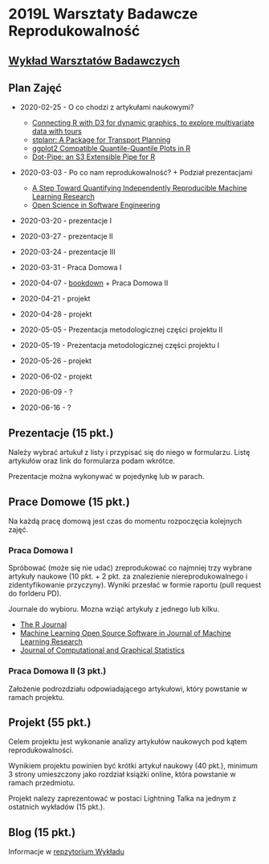 # 2019L Warsztaty Badawcze Reprodukowalność

## [Wykład Warsztatów Badawczych](https://github.com/mini-pw/2020L-WarsztatyBadawcze)

## Plan Zajęć

* 2020-02-25 - O co chodzi z artykułami naukowymi?
    - [Connecting R with D3 for dynamic graphics, to explore multivariate data with tours](https://journal.r-project.org/archive/2019/RJ-2019-002/RJ-2019-002.pdf) 
    - [stplanr: A Package for Transport Planning](https://journal.r-project.org/archive/2018/RJ-2018-053/RJ-2018-053.pdf)
    - [ggplot2 Compatible Quantile-Quantile Plots in R](https://journal.r-project.org/archive/2018/RJ-2018-051/RJ-2018-051.pdf)
    - [Dot-Pipe: an S3 Extensible Pipe for R](https://journal.r-project.org/archive/2018/RJ-2018-042/RJ-2018-042.pdf)

* 2020-03-03 - Po co nam reprodukowalność? + Podział prezentacjami
    - [A Step Toward Quantifying Independently Reproducible Machine Learning Research](https://arxiv.org/pdf/1909.06674.pdf)
    - [Open Science in Software Engineering](https://arxiv.org/pdf/1904.06499.pdf)


* 2020-03-20 - prezentacje I

* 2020-03-27 - prezentacje II

* 2020-03-24 - prezentacje III

* 2020-03-31 - Praca Domowa I 

* 2020-04-07 - [bookdown](https://bookdown.org/) + Praca Domowa II

* 2020-04-21 - projekt

* 2020-04-28 - projekt

* 2020-05-05 - Prezentacja metodologicznej części projektu II

* 2020-05-19 - Prezentacja metodologicznej części projektu I

* 2020-05-26 - projekt

* 2020-06-02 - projekt

* 2020-06-09 - ?

* 2020-06-16 - ?


## Prezentacje (15 pkt.)

Należy wybrać artukuł z listy i przypisać się do niego w formularzu.
Listę artykułów oraz link do formularza podam wkrótce.

Prezentacje można wykonywać w pojedynkę lub w parach.


## Prace Domowe (15 pkt.)

Na każdą pracę domową jest czas do momentu rozpoczęcia kolejnych zajęć.

### Praca Domowa I
Spróbować (może się nie udać) zreprodukować co najmniej trzy wybrane artykuły naukowe (10 pkt. + 2 pkt. za znalezienie niereprodukowalnego i zidentyfikowanie przyczyny). Wyniki przesłać w formie raportu (pull request do forlderu PD).

Journale do wybioru. Mozna wziąć artykuły z jednego lub kilku.
- [The R Journal](https://journal.r-project.org/)
- [Machine Learning Open Source Software in Journal of Machine Learning Research](http://www.jmlr.org/mloss/)
- [Journal of Computational and Graphical Statistics](https://www.tandfonline.com/toc/ucgs20/current)

### Praca Domowa II (3 pkt.)
Założenie podrozdziału odpowiadającego artykułowi, który powstanie w ramach projektu.


## Projekt (55 pkt.)

Celem projektu jest wykonanie analizy artykułów naukowych pod kątem reprodukowalności.

Wynikiem projektu powinien być krótki artykuł naukowy (40 pkt.), minimum 3 strony umieszczony jako rozdział książki online, która powstanie w ramach przedmiotu.

Projekt nalezy zaprezentować w postaci Lightning Talka na jednym z ostatnich wykładów (15 pkt.).

## Blog (15 pkt.)

Informacje w [repzytorium Wykładu](https://github.com/mini-pw/2020L-WarsztatyBadawcze)